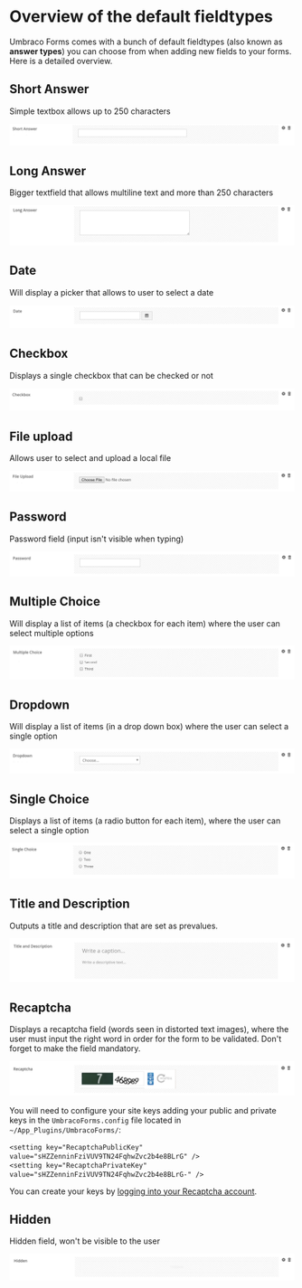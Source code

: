 # Overview of the default fieldtypes

Umbraco Forms comes with a bunch of default fieldtypes (also known as **answer types**) you can choose from when adding new fields to your forms. Here is a detailed overview.

## Short Answer
Simple textbox allows up to 250 characters

![Textfield](images/shortanswer.png)

## Long Answer
Bigger textfield that allows multiline text and more than 250 characters

![Textarea](images/longanswer.png)

## Date
Will display a picker that allows to user to select a date

![Datepicker](images/date.png)

## Checkbox
Displays a single checkbox that can be checked or not

![Checkbox](images/checkbox.png)

## File upload
Allows user to select and upload a local file

![File upload](images/fileupload.png)

## Password
Password field (input isn't visible when typing)

![Password field](images/password.png)

## Multiple Choice
Will display a list of items (a checkbox for each item) where the user can select multiple options

![Checkboxlist](images/multiplechoice.png)

## Dropdown
Will display a list of items (in a drop down box) where the user can select a single option

![Dropdownlist](images/dropdown.png)

## Single Choice
Displays a list of items (a radio button for each item), where the user can select a single option

![singlechoice](images/singlechoice.png)

## Title and Description
Outputs a title and description that are set as prevalues.

![Radiobuttonlist](images/titleanddescription.png)

## Recaptcha
Displays a recaptcha field (words seen in distorted text images), where the user must input the right word in order for the form to be validated. Don't forget to make the field mandatory.

![Recaptcha](images/recaptcha.png)

You will need to configure your site keys adding your public and private keys in the `UmbracoForms.config` file located in `~/App_Plugins/UmbracoForms/`:

    <setting key="RecaptchaPublicKey" value="sHZZenninFziVUV9TN24FqhwZvc2b4e8BLrG" />
    <setting key="RecaptchaPrivateKey" value="sHZZenninFziVUV9TN24FqhwZvc2b4e8BLrG-" />
    
You can create your keys by [logging into your Recaptcha account](https://www.google.com/recaptcha/).

## Hidden
Hidden field, won't be visible to the user

![Hidden](images/hidden.png)
